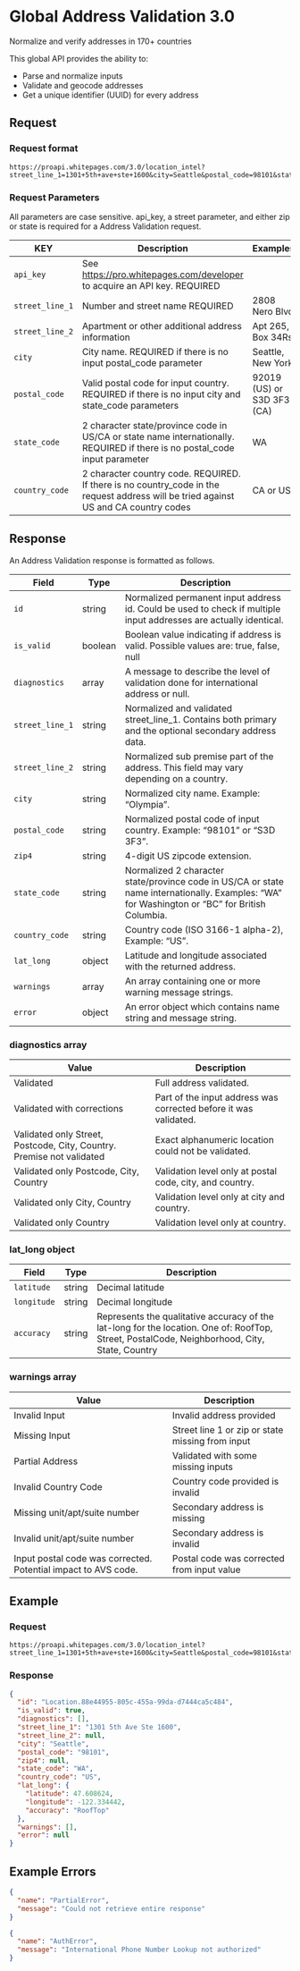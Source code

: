 # Global Address Validation 3.0

Normalize and verify addresses in 170+ countries

This global API provides the ability to:

  * Parse and normalize inputs
  * Validate and geocode addresses
  * Get a unique identifier (UUID) for every address

## Request

### Request format

```
https://proapi.whitepages.com/3.0/location_intel?street_line_1=1301+5th+ave+ste+1600&city=Seattle&postal_code=98101&state_code=WA&country_code=US&api_key=KEYVAL
```

### Request Parameters

All parameters are case sensitive. api_key, a street parameter, and either zip or state is required for a Address Validation request.

| KEY     | Description | Examples |
| ------- | ---- | ---- |
| `api_key` | See https://pro.whitepages.com/developer to acquire an API key. REQUIRED | |
| `street_line_1` | Number and street name REQUIRED | 2808 Nero Blvd |
| `street_line_2` | Apartment or other additional address information | Apt 265, Box 34Rs |
| `city` | City name. REQUIRED if there is no input postal_code parameter | Seattle, New York |
| `postal_code` | Valid postal code for input country. REQUIRED if there is no input city and state_code parameters | 92019 (US) or S3D 3F3 (CA) |
| `state_code` | 2 character state/province code in US/CA or state name internationally. REQUIRED if there is no postal_code input parameter | WA |
| `country_code` | 2 character country code. REQUIRED. If there is no country_code in the request address will be tried against US and CA country codes | CA or US |


## Response

An Address Validation response is formatted as follows.

| Field     | Type | Description |
| ------- | ---- | ---- |
| `id` | string | Normalized permanent input address id. Could be used to check if multiple input addresses are actually identical. |
| `is_valid` | boolean | Boolean value indicating if address is valid. Possible values are: true, false, null |
| `diagnostics` | array | A message to describe the level of validation done for international address or null. |
| `street_line_1` | string | Normalized and validated street_line_1. Contains both primary and the optional secondary address data. |
| `street_line_2` | string | Normalized sub premise part of the address. This field may vary depending on a country. |
| `city` | string | Normalized city name. Example: “Olympia”. |
| `postal_code` | string | Normalized postal code of input country. Example: “98101” or “S3D 3F3”. |
| `zip4` | string | 4-digit US zipcode extension. |
| `state_code` | string | Normalized 2 character state/province code in US/CA or state name internationally. Examples: “WA” for Washington or “BC” for British Columbia. |
| `country_code` | string | Country code (ISO 3166-1 alpha-2), Example: “US”. |
| `lat_long` | object | Latitude and longitude associated with the returned address. |
| `warnings` | array | An array containing one or more warning message strings. |
| `error` | object | An error object which contains name string and message string. |

### diagnostics array

| Value | Description |
| ------- | ---- |
| Validated | Full address validated. |
| Validated with corrections | Part of the input address was corrected before it was validated. |
| Validated only Street, Postcode, City, Country. Premise not validated | Exact alphanumeric location could not be validated. |
| Validated only Postcode, City, Country | Validation level only at postal code, city, and country. |
| Validated only City, Country | Validation level only at city and country. |
| Validated only Country | Validation level only at country. |

### lat_long object

| Field   | Type | Description |
| ------- | ---- | ---- |
| `latitude` | string | Decimal latitude |
| `longitude` | string | Decimal longitude |
| `accuracy` | string | Represents the qualitative accuracy of the lat-long for the location. One of: RoofTop, Street, PostalCode, Neighborhood, City, State, Country |

### warnings array

| Value | Description |
| ------- | ---- |
| Invalid Input | Invalid address provided |
| Missing Input | Street line 1 or zip or state missing from input |
| Partial Address | Validated with some missing inputs |
| Invalid Country Code | Country code provided is invalid |
| Missing unit/apt/suite number | Secondary address is missing |
| Invalid unit/apt/suite number | Secondary address is invalid |
| Input postal code was corrected. Potential impact to AVS code. | Postal code was corrected from input value |

## Example

### Request

```
https://proapi.whitepages.com/3.0/location_intel?street_line_1=1301+5th+ave+ste+1600&city=Seattle&postal_code=98101&state_code=WA&country_code=US&api_key=KEYVAL
```

### Response

```json
{
  "id": "Location.88e44955-805c-455a-99da-d7444ca5c484",
  "is_valid": true,
  "diagnostics": [],
  "street_line_1": "1301 5th Ave Ste 1600",
  "street_line_2": null,
  "city": "Seattle",
  "postal_code": "98101",
  "zip4": null,
  "state_code": "WA",
  "country_code": "US",
  "lat_long": {
    "latitude": 47.608624,
    "longitude": -122.334442,
    "accuracy": "RoofTop"
  },
  "warnings": [],
  "error": null
}
```

## Example Errors

```json
{
  "name": "PartialError",
  "message": "Could not retrieve entire response"
}
```

```json
{
  "name": "AuthError",
  "message": "International Phone Number Lookup not authorized"
}
```
